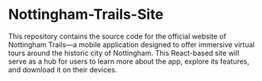 # Nottingham-Trails-Site
This repository contains the source code for the official website of Nottingham Trails—a mobile application designed to offer immersive virtual tours around the historic city of Nottingham. This React-based site will serve as a hub for users to learn more about the app, explore its features, and download it on their devices.
